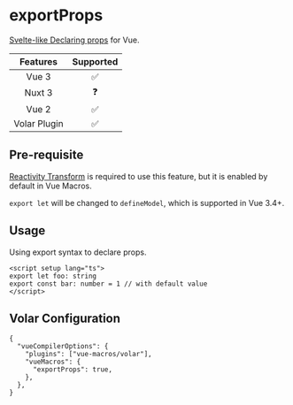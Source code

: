 # exportProps <PackageVersion name="@vue-macros/define-props" />

<StabilityLevel level="experimental" />

[Svelte-like Declaring props](https://svelte.dev/docs#component-format-script-1-export-creates-a-component-prop) for Vue.

|   Features   |     Supported      |
| :----------: | :----------------: |
|    Vue 3     | :white_check_mark: |
|    Nuxt 3    |     :question:     |
|    Vue 2     | :white_check_mark: |
| Volar Plugin | :white_check_mark: |

## Pre-requisite

[Reactivity Transform](./reactivity-transform.md) is required to use this feature, but it is enabled by default in Vue Macros.

`export let` will be changed to `defineModel`, which is supported in Vue 3.4+.

## Usage

Using export syntax to declare props.

```vue twoslash
<script setup lang="ts">
export let foo: string
export const bar: number = 1 // with default value
</script>
```

## Volar Configuration

```jsonc {3,5} [tsconfig.json]
{
  "vueCompilerOptions": {
    "plugins": ["vue-macros/volar"],
    "vueMacros": {
      "exportProps": true,
    },
  },
}
```

